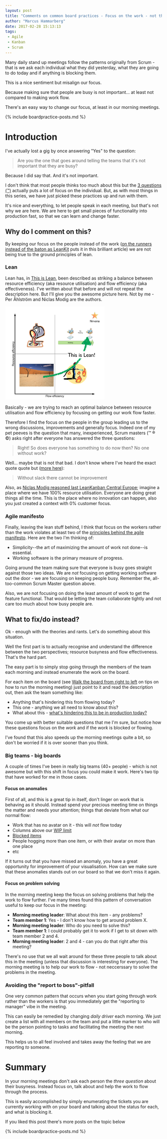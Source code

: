 ```yaml
---
layout: post
title: "Comments on common board practices - Focus on the work - not the workers"
author: "Marcus Hammarberg"
date: 2017-02-28 15:13:13
tags:
 - Agile
 - Kanban
 - Scrum
---
```


Many daily stand up meetings follow the patterns originally from Scrum - that is we ask each individual what they did yesterday, what they are going to do today and if anything is blocking them. 

This is a nice sentiment but misalign our focus. 

Because making sure that people are busy is not important… at least not compared to making work flow. 

There's an easy way to change our focus, at least in our morning meetings. 

{% include boardpractice-posts.md %}

<!-- excerpt-end -->

# Introduction 

I've actually lost a gig by once answering "Yes" to the question:

> Are you the one that goes around telling the teams that it's not important that they are busy?

Because I did say that. And it's not important.  

I don't think that most people thinks too much about this but the [3 questions (™)](https://www.agilealliance.org/glossary/three-qs/) actually puts a lot of focus on the individual. But, as with most things in this series, we have just picked these practices up and run with them. 

It's nice and everything, to let people speak in each meeting, but that's not why we are here. We are here to get small pieces of functionality into production fast, so that we can learn and change faster.  

## Why do I comment on this?

By keeping our focus on the people instead of the work ([on the runners instead of the baton as LeanKit](https://leankit.com/blog/2015/05/business-flow-watch-baton-not-runner/) puts it in this brilliant article) we are not being true to the ground principles of lean. 

### Lean

Lean has, in [This is Lean](http://www.thisislean.com/), been described as striking a balance between resource efficiency (aka resource utilisation) and flow efficiency (aka effectiveness). I've written about that before and will not repeat the description here. But I'll give you the awesome picture here. Not by me - Per Åhlström and Niclas Modig are the authors. 

<img border="0" src="/img/thisIsLean.png" height="298" width="320">

Basically - we are trying to reach an optimal balance between resource utilisation and flow efficiency by focusing on getting our work flow faster. 

Therefore I find the focus on the people in the group leading us to the wrong discussions, improvements and generally focus. Indeed one of my pet peeves is the question that many, inexperienced, Scrum masters (™ ® ©) asks right after everyone has answered the three questions:

> Right! So does everyone has something to do now then? No one without work?

Well… maybe that is not that bad. I don't know where I've heard the exact quote quote but ([more here](http://www.everydaykanban.com/2012/07/27/slack-is-not-a-dirty-word-how-slack-can-improve-your-products/)): 

> Without slack there cannot be improvement

Also, as [Niclas Modig reasoned last LeanKanban Central Europe](https://www.lkce16.eu/speakers/niklas-modig/); imagine a place where we have 100% resource utilisation. Everyone are doing great things all the time. This is the place where no innovation can happen, also you  just created a context with 0% customer focus. 

### Agile manifesto

Finally, leaving the lean stuff behind, I think that focus on the workers rather than the work violates at least two of the [principles behind the agile manifesto](http://agilemanifesto.org/principles.html). Here are the two I'm thinking of:

* Simplicity--the art of maximizing the amount of work not done--is essential.
* Working software is the primary measure of progress.

Going around the team making sure that everyone is busy goes straight against those two ideas. We are *not* focusing on getting working software out the door - we are focusing on keeping people busy. Remember the, all-too-common Scrum Master question above. 

Also, we are not focusing on doing the least amount of work to get the feature functional. That would be letting the team collaborate tightly and not care too much about how busy people are. 

## What to fix/do instead?

Ok - enough with the theories and rants. Let's do something about this situation. 

Well the first part is to actually recognise and understand the difference between the two perspectives; resource busyness and flow effectiveness. That's the hard part. 

The easy part is to simply stop going through the members of the team each morning and instead enumerate the work on the board. 

For each item on the board (see [Walk the board from right to left](http://www.marcusoft.net/2017/02/comments-on-board-practices-7.html) on tips on how to run the morning meeting) just point to it and read the description out, then ask the team something like:

* Anything that's hindering this from flowing today?
* This one - anything we all need to know about this? 
* What about this - [what's hindering this to be in production today?](http://codebetter.com/marcushammarberg/2013/08/13/some-tools-for-improved-focus-improve-teamwork-and-faster-delivery/)

You come up with better suitable questions that me I'm sure, but notice how these questions focus on the *work* and if the *work* is blocked or flowing. 

I've found that this also speeds up the morning meetings quite a bit, so don't be worried if it is over sooner than you think.

### Big teams - big boards

A couple of times I've been in really big teams (40+ people) - which is not awesome but with this shift in focus you could make it work. Here's two tip that have worked for me in those cases.

#### Focus on anomalies

First of all, and this is a great tip in itself, don't linger on work that is behaving as it should. Instead spend your precious meeting time on things the matter and needs your attention; things that deviate from what our normal flow:

* Work that has no avatar on it - this will *not* flow today
* Columns above our [WIP limit](http://www.marcusoft.net/2017/02/comments-on-board-practices-5.html)
* [Blocked items](http://www.marcusoft.net/2017/02/comments-on-board-practices.html)
* People hogging more than one item, or with their avatar on more than one place
* etc

If it turns out that you have missed an anomaly, you have a great opportunity for improvement of your visualisation. How can we make sure that these anomalies stands out on our board so that we don't miss it again.  

#### Focus on problem solving

In the morning meeting keep the focus on solving problems that help the work to flow further. I've many times found this pattern of conversation useful to keep our focus in the meeting:

* **Morning meeting leader**: What about this item - any problems? 
* **Team member 1**: Yes - I don't know how to get around problem X.
* **Morning meeting leader**: Who do you need to solve this?
* **Team member 1**: I could probably get it to work if I get to sit down with team member 2 and 4.
* **Morning meeting leader**: 2 and 4 - can you do that right after this meeting? 

There's no use that we all wait around for these three people to talk about this in the meeting (unless that discussion is interesting for everyone). The morning meeting is to help our work to flow - not neccerssary to solve the problems in the meeting. 

### Avoiding the "report to boss"-pitfall

One very common pattern that occurs when you start going through work rather than the workers is that you immediately get the "reporting to manager" vibe in the meeting. 

This can easily be remedied by changing *daily driver* each morning. We just create a list with all members on the team and put a little marker to who will be the person pointing to tasks and facilitating the meeting the next morning. 

This helps us to all feel involved and takes away the feeling that we are reporting *to* someone.  

# Summary

In your morning meetings don't ask each person the *three question* about their busyness. Instead focus on, talk about and help the work to flow through the process. 

This is easily accomplished by simply enumerating the tickets you are currently working with on your board and talking about the status for each, and what is blocking it.

If you liked this post there's more posts on the topic below

{% include boardpractice-posts.md %}